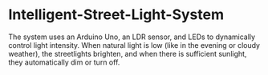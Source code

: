 # Intelligent-Street-Light-System
The system uses an Arduino Uno, an LDR sensor, and LEDs to dynamically control light intensity. When natural light is low (like in the evening or cloudy weather), the streetlights brighten, and when there is sufficient sunlight, they automatically dim or turn off. 
